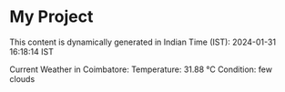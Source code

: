 # My Project

This content is dynamically generated in Indian Time (IST): 2024-01-31 16:18:14 IST


Current Weather in Coimbatore:
Temperature: 31.88 °C
Condition: few clouds

